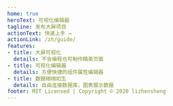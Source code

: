 ```yaml
---
home: true
heroText: 可视化编辑器
tagline: 发布大屏项目
actionText: 快速上手 →
actionLink: /zh/guide/
features:
- title: 大屏可视化
  details: 不会编程也可制作精美页面
- title: 可视化编辑器
  details: 方便快捷的组件属性编辑器
- title: 数据栩栩如生
  details: 自由连接数据库，图表展示数据
footer: MIT Licensed | Copyright © 2020 lizhensheng
---
```


